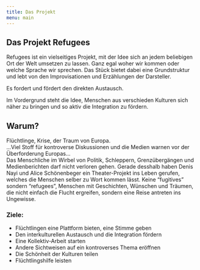 ```yaml
---
title: Das Projekt
menu: main
---
```


## Das Projekt Refugees

Refugees ist ein vielseitiges Projekt, mit der Idee sich an jedem beliebigen Ort der Welt umsetzen zu lassen. Ganz egal woher wir kommen oder welche Sprache wir sprechen. Das Stück bietet dabei eine Grundstruktur und lebt von den Improvisationen und Erzählungen der Darsteller.

Es fordert und fördert den direkten Austausch.

Im Vordergrund steht  die Idee, Menschen aus verschieden Kulturen sich näher zu bringen und so aktiv die Integration zu fördern.

## Warum?

Flüchtlinge, Krise, der Traum von Europa. </br>
...Viel Stoff für kontroverse Diskussionen und die Medien warnen vor der Überforderung Europas...</br>
Das Menschliche im Wirbel von Politik, Schleppern, Grenzübergängen und Medienberichten darf nicht verloren gehen.
Gerade desshalb haben Denis Nayi und Alice Schönenbeger ein Theater-Projekt ins Leben gerufen, welches die Menschen selber zu Wort kommen lässt. Keine “fugitives” sondern “refugees”, Menschen mit Geschichten, Wünschen und Träumen, die nicht einfach die Flucht ergreifen, sondern eine Reise antreten ins Ungewisse.

### Ziele: 

 - Flüchtlingen eine Plattform bieten, eine Stimme geben
 - Den interkulturellen Austausch und die Integration fördern
 - Eine Kollektiv-Arbeit starten
 - Andere Sichtweisen auf ein kontroverses Thema eröffnen
 - Die Schönheit der Kulturen teilen
 - Flüchtlingshilfe leisten




